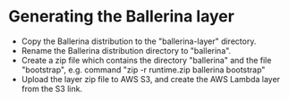 # Generating the Ballerina layer

- Copy the Ballerina distribution to the "ballerina-layer" directory.
- Rename the Ballerina distribution directory to "ballerina".
- Create a zip file which contains the directory "ballerina" and the file "bootstrap", e.g. command "zip -r runtime.zip ballerina bootstrap"
- Upload the layer zip file to AWS S3, and create the AWS Lambda layer from the S3 link.

